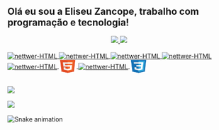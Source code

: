 ## Olá eu sou a Eliseu Zancope, trabalho com programação e tecnologia!
<div align="center">
  <a href="https://github.com/nettwer">
  <img height="180em" src="https://github-readme-stats.vercel.app/api?username=nettwer&show_icons=true&theme=dracula&include_all_commits=true&count_private=true"/>
  <img height="180em" src="https://github-readme-stats.vercel.app/api/top-langs/?username=nettwer&layout=compact&langs_count=7&theme=dracula"/>
</div>
<div style="display: inline_block"><br>

  <img align="center" alt="nettwer-HTML" height="30" width="40" src="https://cdn.jsdelivr.net/gh/devicons/devicon/icons/wordpress/wordpress-original.svg" />
  <img align="center" alt="nettwer-HTML" height="30" width="40" src="https://cdn.jsdelivr.net/gh/devicons/devicon/icons/php/php-original.svg" />
  <img align="center" alt="nettwer-HTML" height="30" width="40" src="https://cdn.jsdelivr.net/gh/devicons/devicon/icons/dart/dart-original-wordmark.svg" />
  <img align="center" alt="nettwer-HTML" height="30" width="40" src="https://cdn.jsdelivr.net/gh/devicons/devicon/icons/flutter/flutter-original.svg" />
  <img align="center" alt="nettwer-HTML" height="30" width="40" src="https://cdn.jsdelivr.net/gh/devicons/devicon/icons/android/android-original.svg" />
  <img align="center" alt="nettwer-HTML" height="30" width="40" src="https://raw.githubusercontent.com/devicons/devicon/master/icons/html5/html5-original.svg">
  <img align="center" alt="nettwer-HTML" height="30" width="40" src="https://cdn.jsdelivr.net/gh/devicons/devicon/icons/bootstrap/bootstrap-plain-wordmark.svg" />
  <img align="center" alt="nettwer-HTML" height="30" width="40" src="https://raw.githubusercontent.com/devicons/devicon/master/icons/css3/css3-original.svg">
 
  
</div>
  
  ##
 
<div> 
 
  <a href="https://instagram.com/app.prog" target="_blank"><img src="https://img.shields.io/badge/-Instagram-%23E4405F?style=for-the-badge&logo=instagram&logoColor=white" target="_blank"></a>

 
  <a href = "mailto:ebzancope@gmail.com"><img src="https://img.shields.io/badge/-Gmail-%23333?style=for-the-badge&logo=gmail&logoColor=white" target="_blank"></a>
  
 
  ![Snake animation](https://github.com/nettwer/nettwer/blob/output/github-contribution-grid-snake.svg)
 
</div>
